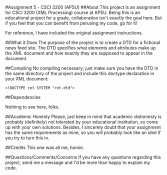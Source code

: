 #Assignment 5 - CSCI 3200 (APSU)
##About
This project is an assignment for CSCI 3200 (XML Processing) course at APSU. Being this is an educational project for a grade, collaboration isn't exactly the goal here. But if you feel that you can benefit from perusing my code, go for it! 

For reference, I have included the original assignment instructions. 

##What it Does
The purpose of the project is to create a DTD for a fictional news feed site. The DTD specifies what elements and attributes make up the XML document and how exactly they are supposed to appear in the document.

##Compiling
No compiling necessary; just make sure you have the DTD in the same directory of the project and include this doctype declaration in your XML document:

`<!DOCTYPE ret SYSTEM "ret.dtd">`

##Dependencies

Nothing to see here, folks.

##Academic Honesty
Please, just keep in mind that academic dishonesty is probably (definitely) not tolerated by your educational institution, so come up with your own solutions. Besides, I sincerely doubt that your assignment has the same requirements as mine, so you will probably look like an idiot if you try to turn this in.

##Credits
This one was all me, homie.

##Questions/Comments/Concerns
If you have any questions regarding this project, send me a message and I'd be more than happy to explain my code.

